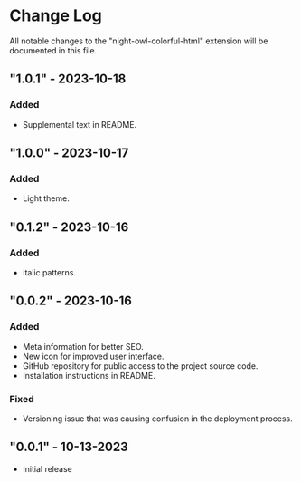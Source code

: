 # Change Log

All notable changes to the "night-owl-colorful-html" extension will be documented in this file.

## "1.0.1" - 2023-10-18

### Added
- Supplemental text in README.

## "1.0.0" - 2023-10-17

### Added
- Light theme.

## "0.1.2" - 2023-10-16

### Added
- italic patterns.

## "0.0.2" - 2023-10-16

### Added
- Meta information for better SEO.
- New icon for improved user interface.
- GitHub repository for public access to the project source code.
- Installation instructions in README.

### Fixed
- Versioning issue that was causing confusion in the deployment process.

## "0.0.1" - 10-13-2023

- Initial release
